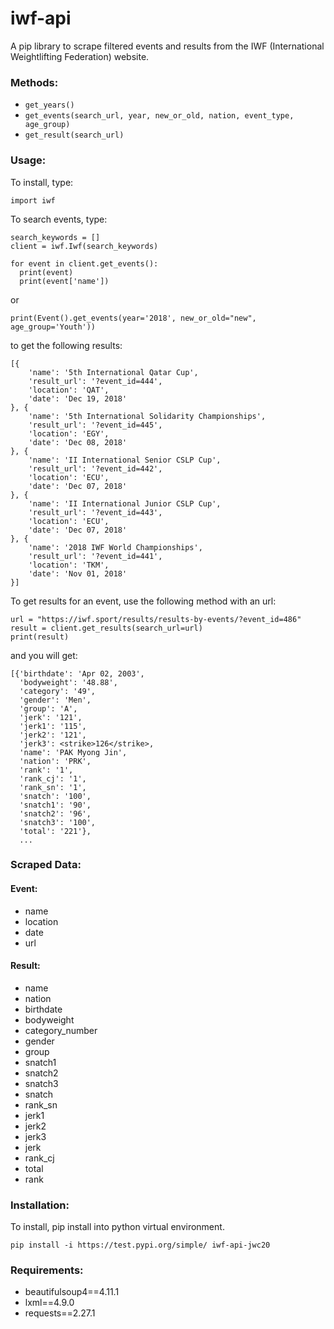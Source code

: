 # iwf-api

A pip library to scrape filtered events and results from the IWF (International Weightlifting Federation) website.

### Methods:

- `get_years()`
- `get_events(search_url, year, new_or_old, nation, event_type, age_group)`
- `get_result(search_url)`

### Usage:

To install, type:

```
import iwf
```

To search events, type:

```
search_keywords = []
client = iwf.Iwf(search_keywords)

for event in client.get_events():
  print(event)
  print(event['name'])
```

or

```
print(Event().get_events(year='2018', new_or_old="new", age_group='Youth'))
```

to get the following results:

```
[{
	'name': '5th International Qatar Cup',
	'result_url': '?event_id=444',
	'location': 'QAT',
	'date': 'Dec 19, 2018'
}, {
	'name': '5th International Solidarity Championships',
	'result_url': '?event_id=445',
	'location': 'EGY',
	'date': 'Dec 08, 2018'
}, {
	'name': 'II International Senior CSLP Cup',
	'result_url': '?event_id=442',
	'location': 'ECU',
	'date': 'Dec 07, 2018'
}, {
	'name': 'II International Junior CSLP Cup',
	'result_url': '?event_id=443',
	'location': 'ECU',
	'date': 'Dec 07, 2018'
}, {
	'name': '2018 IWF World Championships',
	'result_url': '?event_id=441',
	'location': 'TKM',
	'date': 'Nov 01, 2018'
}]
```

To get results for an event, use the following method with an url:
```
url = "https://iwf.sport/results/results-by-events/?event_id=486"
result = client.get_results(search_url=url)
print(result)
```
and you will get:
```
[{'birthdate': 'Apr 02, 2003',
  'bodyweight': '48.88',
  'category': '49',
  'gender': 'Men',
  'group': 'A',
  'jerk': '121',
  'jerk1': '115',
  'jerk2': '121',
  'jerk3': <strike>126</strike>,
  'name': 'PAK Myong Jin',
  'nation': 'PRK',
  'rank': '1',
  'rank_cj': '1',
  'rank_sn': '1',
  'snatch': '100',
  'snatch1': '90',
  'snatch2': '96',
  'snatch3': '100',
  'total': '221'},
  ...
```

### Scraped Data:

#### Event:

- name
- location
- date
- url

#### Result:

- name
- nation
- birthdate
- bodyweight
- category_number
- gender
- group
- snatch1
- snatch2
- snatch3
- snatch
- rank_sn
- jerk1
- jerk2
- jerk3
- jerk
- rank_cj
- total
- rank

### Installation:

To install, pip install into python virtual environment.

```
pip install -i https://test.pypi.org/simple/ iwf-api-jwc20
```

### Requirements:

- beautifulsoup4==4.11.1
- lxml==4.9.0
- requests==2.27.1
